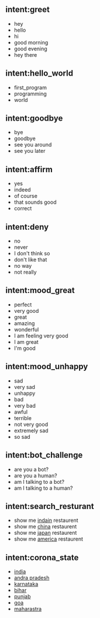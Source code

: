 ## intent:greet
- hey
- hello
- hi
- good morning
- good evening
- hey there
## intent:hello_world
- first_program
- programming
- world

## intent:goodbye
- bye
- goodbye
- see you around
- see you later

## intent:affirm
- yes
- indeed
- of course
- that sounds good
- correct

## intent:deny
- no
- never
- I don't think so
- don't like that
- no way
- not really

## intent:mood_great
- perfect
- very good
- great
- amazing
- wonderful
- I am feeling very good
- I am great
- I'm good

## intent:mood_unhappy
- sad
- very sad
- unhappy
- bad
- very bad
- awful
- terrible
- not very good
- extremely sad
- so sad

## intent:bot_challenge
- are you a bot?
- are you a human?
- am I talking to a bot?
- am I talking to a human?

## intent:search_resturant
- show me [indain](hotel) restaurent 
- show me [china](hotel) restaurent 
- show me [japan](hotel) restaurent 
- show me [america](hotel) restaurent 

## intent:corona_state
- [india](country)
- [andra pradesh](state)
- [karnataka](state)
- [bihar](state)
- [punjab](state)
- [goa](state)
- [maharastra](state)

